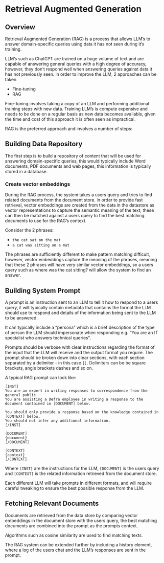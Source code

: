 # Retrieval Augmented Generation

## Overview
Retrieval Augmented Generation (RAG) is a process that allows LLM’s to answer domain-specific queries using data it has not seen during it’s training.

LLM’s such as ChatGPT are trained on a huge volume of text and are capable of answering general queries with a high degree of accuracy, however, they don’t respond well when answering queries against data it has not previously seen. in order to improve the LLM, 2 approaches can be taken:

- Fine-tuning
- RAG

Fine-tuning involves taking a copy of an LLM and performing additional training steps with new data. Training LLM’s is compute expensive and needs to be done on a regular basis as new data becomes available, given the time and cost of this approach it is often seen as impractical.

RAG is the preferred approach and involves a number of steps:

## Building Data Repository
The first step is to build a repository of content that will be used for answering domain-specific queries, this would typically include Word documents, PDF documents and web pages, this information is typically stored in a database.

### Create vector embeddings

During the RAG process, the system takes a users query and tries to find related documents from the document store. In order to provide fast retrieval, vector embeddings are created from the data in the datastore as vector representations to capture the semantic meaning of the text; these can then be matched against a users query to find the best matching documents to use for the RAG’s context.

Consider the 2 phrases:

- `the cat sat on the mat`
- `a cat was sitting on a mat`

The phrases are sufficiently different to make pattern matching difficult, however, vector embeddings capture the meaning of the phrases, meaning that these 2 phrases will have very similar vector embeddings, so a users query such as where was the cat sitting? will allow the system to find an answer.

## Building System Prompt
A prompt is an instruction sent to an LLM to tell it how to respond to a users query, it will typically contain metadata that contains the format the LLM should use to respond and details of the information being sent to the LLM to be answered.

It can typically include a “persona” which is a brief description of the type of person the LLM should impersonate when responding e.g. “You are an IT specialist who answers technical queries”.

Prompts should be verbose with clear instructions regarding the format of the input that the LLM will receive and the output format you require. The prompt should be broken down into clear sections, with each section separated by a delimiter - in this case `[]`. Delimiters can be be square brackets, angle brackets dashes and so on.

A typical RAG prompt can look like:
```
[INST]
You are an expert in writing responses to correspondence from the general public. 
You are assisting a Defra employee in writing a response to the document contained in [DOCUMENT] below.

You should only provide a response based on the knowledge contained in [CONTEXT] below. 
You should not infer any additional information.
[/INST]

[DOCUMENT]
{document}
[/DOCUMENT]

[CONTEXT]
{context}
[/CONTEXT]
```
Where `[INST]` are the instructions for the LLM, `[DOCUMENT]` is the users query and `[CONTEXT]` is the related information retrieved from the document store.

Each different LLM will take prompts in different formats, and will require careful tweaking to ensure the best possible response from the LLM.

## Fetching Relevant Documents
Documents are retrieved from the data store by comparing vector embeddings in the document store with the users query, the best matching documents are combined into the prompt as the prompts context.

Algorithms such as cosine similarity are used to find matching texts.

The RAG system can be extended further by including a history element, where a log of the users chat and the LLM’s responses are sent in the prompt.
